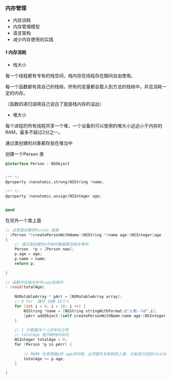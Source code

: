 ###   内存管理

* 内存消耗
* 内存管理模型
* 语言架构
* 减少内存使用的实践



#### 1  内存消耗

- 栈大小

每一个线程都有专有的栈空间，栈内存在线程存在期间自由使用。

每一个函数都有其自己的栈帧，所有的变量都会载入到方法的栈帧中，并且消耗一定的内存。

（函数的递归调用自己说白了就是栈内存的溢出）



* 堆大小

每个进程的所有线程共享一个堆，一个设备的可以使用的堆大小远远小于内存的RAM，最多不超过2分之一。

通过类创建的对象都存放在堆当中



创建一个Person 类



```objective-c
@interface Person : NSObject


/** */
@property (nonatomic,strong)NSString *name;

/** */
@property (nonatomic,assign)NSInteger age;


@end

```



在另外一个类上面

```objective-c
// 这里面创建的Person 就是
- (Person *)createPersonWithName:(NSString *)name age:(NSInteger)age
{
    // 通过类创建的s所有的数据都存放在堆中
    Person  *p = [Person new];
    p.age = age;
    p.name = name;
    return p;
    
}

// 函数中将堆内存中copy到栈中
- (void)totalAge{
    
    NSMutableArray * pArr = [NSMutableArray array];
    // 0 for  循环 创建 10个人
    for (int i = 0; i < 10; i ++) {
        NSString *name = [NSString stringWithFormat:@"人物--%d",i];
        [pArr addObject:[self createPersonWithName:name age:(NSInteger)i]];
    }
    
    // 1 计算着10个人的年纪之和
    // totalAge 是开辟栈内存的
    NSInteger totalAge = 0;
    for (Person *p in pArr) {
        
        // MARK 在使用跑p的 age的时候，必须要先复制到栈上面，才能进行加到totalAge 上
        totalAge += p.age;
    }

}

```

​		



